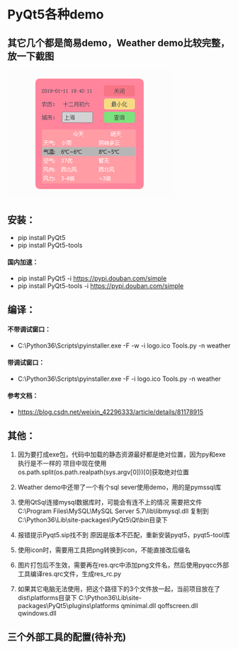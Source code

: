 # PyQt5各种demo
## 其它几个都是简易demo，Weather demo比较完整，放一下截图
![界面效果](pic/001.png)

## 安装：
- pip install PyQt5
- pip install PyQt5-tools
#### 国内加速：
- pip install PyQt5 -i https://pypi.douban.com/simple
- pip install PyQt5-tools -i https://pypi.douban.com/simple


## 编译：
#### 不带调试窗口：
- C:\Python36\Scripts\pyinstaller.exe  -F -w -i  logo.ico Tools.py -n weather
#### 带调试窗口：
- C:\Python36\Scripts\pyinstaller.exe  -F -i  logo.ico Tools.py -n weather
#### 参考文档：
- https://blog.csdn.net/weixin_42296333/article/details/81178915

## 其他：
1. 因为要打成exe包，代码中加载的静态资源最好都是绝对位置，因为py和exe执行是不一样的
项目中现在使用os.path.split(os.path.realpath(sys.argv[0]))[0]获取绝对位置

2. Weather demo中还带了一个有个sql sever使用demo，用的是pymssql库

3. 使用QtSql连接mysql数据库时，可能会有连不上的情况
需要把文件C:\Program Files\MySQL\MySQL Server 5.7\lib\libmysql.dll
复制到C:\Python36\Lib\site-packages\PyQt5\Qt\bin目录下

4. 报错提示Pyqt5.sip找不到
原因是版本不匹配，重新安装pyqt5，pyqt5-tool库

5. 使用icon时，需要用工具把png转换到icon，不能直接改后缀名

6. 图片打包后不生效，需要再在res.qrc中添加png文件名，然后使用pyqcc外部工具编译res.qrc文件，生成res_rc.py

7. 如果其它电脑无法使用，把这个路径下的3个文件放一起，当前项目放在了dist\platforms目录下
C:\Python36\Lib\site-packages\PyQt5\plugins\platforms
qminimal.dll
qoffscreen.dll
qwindows.dll


## 三个外部工具的配置(待补充)

